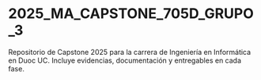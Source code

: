 # 2025_MA_CAPSTONE_705D_GRUPO_3
Repositorio de Capstone 2025 para la carrera de Ingeniería en Informática en Duoc UC. Incluye evidencias, documentación y entregables en cada fase.
